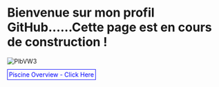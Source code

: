 # Bienvenue sur mon profil GitHub......Cette page est en cours de construction !

![PlbVW3](https://github.com/Arcadiastyx/Arcadiastyx/assets/72890174/09416193-db08-4ad8-90b3-0497af327b46)



<p>
  <a href="https://github.com/Arcadiastyx/42-Piscine/tree/main/42%20Piscine" target="_blank" style="text-decoration: none; color: blue; border: 1px solid blue; padding: 3px;">
    Piscine Overview - Click Here
  </a>
</p>

